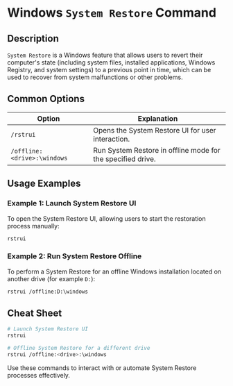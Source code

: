 # Windows `System Restore` Command

## Description

`System Restore` is a Windows feature that allows users to revert their computer's state (including system files, installed applications, Windows Registry, and system settings) to a previous point in time, which can be used to recover from system malfunctions or other problems.

## Common Options

| Option                  | Explanation                                           |
|-------------------------|-------------------------------------------------------|
| `/rstrui`               | Opens the System Restore UI for user interaction.     |
| `/offline:<drive>:\windows` | Run System Restore in offline mode for the specified drive. |

## Usage Examples

### Example 1: Launch System Restore UI
To open the System Restore UI, allowing users to start the restoration process manually:

```bash
rstrui
```

### Example 2: Run System Restore Offline
To perform a System Restore for an offline Windows installation located on another drive (for example `D:`):

```bash
rstrui /offline:D:\windows
```

## Cheat Sheet

```bash
# Launch System Restore UI
rstrui

# Offline System Restore for a different drive
rstrui /offline:<drive>:\windows
```

Use these commands to interact with or automate System Restore processes effectively.
